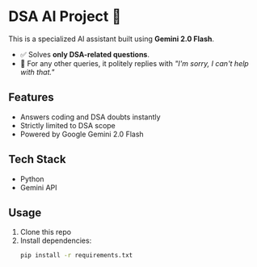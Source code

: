 # DSA AI Project 🤖

This is a specialized AI assistant built using **Gemini 2.0 Flash**.  
- ✅ Solves **only DSA-related questions**.  
- 🚫 For any other queries, it politely replies with *"I'm sorry, I can't help with that."*  

## Features
- Answers coding and DSA doubts instantly  
- Strictly limited to DSA scope  
- Powered by Google Gemini 2.0 Flash  

## Tech Stack
- Python  
- Gemini API  

## Usage
1. Clone this repo  
2. Install dependencies:  
   ```bash
   pip install -r requirements.txt
